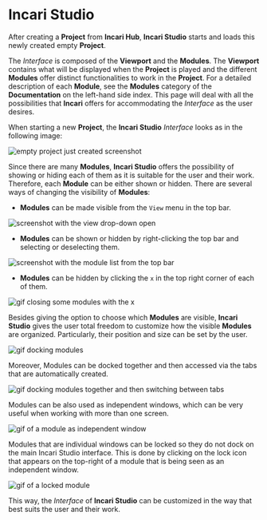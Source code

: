# Incari Studio

After creating a **Project** from **Incari Hub**, **Incari Studio** starts and loads this newly created empty **Project**.

The *Interface* is composed of the **Viewport** and the **Modules**. The **Viewport** contains what will be displayed when the **Project** is played and the different **Modules** offer distinct functionalities to work in the **Project**. For a detailed description of each **Module**, see the **Modules** category of the **Documentation** on the left-hand side index. This page will deal with all the possibilities that **Incari** offers for accommodating the *Interface* as the user desires.

When starting a new **Project**, the **Incari Studio** *Interface* looks as in the following image:

![empty project just created screenshot]()

Since there are many **Modules**, **Incari Studio** offers the possibility of showing or hiding each of them as it is suitable for the user and their work. Therefore, each **Module** can be either shown or hidden. There are several ways of changing the visibility of **Modules**:

* **Modules** can be made visible from the `View` menu in the top bar.

![screenshot with the view drop-down open]()

* **Modules** can be shown or hidden by right-clicking the top bar and selecting or deselecting them.

![screenshot with the module list from the top bar]()

* **Modules** can be hidden by clicking the `x` in the top right corner of each of them.

![gif closing some modules with the x]()


Besides giving the option to choose which **Modules** are visible, **Incari Studio** gives the user total freedom to customize how the visible **Modules** are organized. Particularly, their position and size can be set by the user.

![gif docking modules]()

Moreover, Modules can be docked together and then accessed via the tabs that are automatically created.

![gif docking modules together and then switching between tabs]()

Modules can be also used as independent windows, which can be very useful when working with more than one screen.

![gif of a module as independent window]()

Modules that are individual windows can be locked so they do not dock on the main Incari Studio interface. This is done by clicking on the lock icon that appears on the top-right of a module that is being seen as an independent window.

![gif of a locked module]()

This way, the *Interface* of **Incari Studio** can be customized in the way that best suits the user and their work.